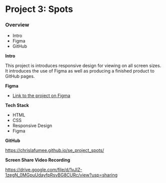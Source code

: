 # Project 3: Spots

### Overview

- Intro
- Figma
- GitHub

**Intro**

This project is introduces responsive design for viewing on all screen sizes. It introduces the use of Figma as well as producing a finished product to GitHub pages.

**Figma**

- [Link to the project on Figma](https://www.figma.com/file/BBNm2bC3lj8QQMHlnqRsga/Sprint-3-Project-%E2%80%94-Spots?type=design&node-id=2%3A60&mode=design&t=afgNFybdorZO6cQo-1)

**Tech Stack**

- HTML
- CSS
- Responsive Design
- Figma

**GitHub**

https://chrislafumee.github.io/se_project_spots/

**Screen Share Video Recording**

https://drive.google.com/file/d/1vJIZ-1zegN_0MGpuUdayfpRsvBG8CURc/view?usp=sharing
